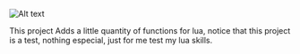 ![Alt text](images/example.png)

This project Adds a little quantity of functions for lua, notice that this project is a test, nothing especial, just for me test my lua skills.
